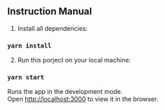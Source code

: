 
## Instruction Manual

1. Install all dependencies:

### `yarn install`

2. Run this porject on your local machine:
### `yarn start`

Runs the app in the development mode.<br />
Open [http://localhost:3000](http://localhost:3000) to view it in the browser.
